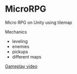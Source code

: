 # MicroRPG
Micro RPG on Unity using tilemap

Mechanics
* leveling
* enemies
* pickups
* different maps

[Gameplay video](https://youtu.be/uRViI_5EPVk)
